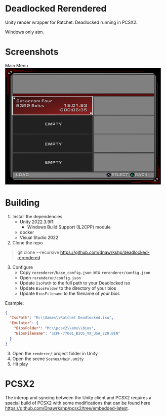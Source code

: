 # Deadlocked Rerendered
Unity render wrapper for Ratchet: Deadlocked running in PCSX2.

Windows only atm.

# Screenshots
Main Menu
![main menu](./screenshots/mainmenu.gif)

# Building
1. Install the dependencies
    * Unity 2022.3.9f1
      * Windows Build Support (IL2CPP) module
    * docker
    * Visual Studio 2022
2. Clone the repo
> git clone --recursive https://github.com/dnawrkshp/deadlocked-rerendered
3. Configure
    * Copy `rerenderer/base_config.json` into `rerenderer/config.json`
    * Open `rerenderer/config.json`
    * Update `IsoPath` to the full path to your Deadlocked iso
    * Update `BiosFolder` to the directory of your bios
    * Update `BiosFilename` to the filename of your bios

Example:
```json
{
  "IsoPath": "M:\\Games\\Ratchet Deadlocked.iso",
  "Emulator": {
    "BiosFolder": "M:\\pcsx2\\emu\\bios",
    "BiosFilename": "SCPH-77001_BIOS_VX_USA_220.BIN"
  }
}
```

3. Open the `renderer/` project folder in Unity
4. Open the scene `Scenes/Main.unity`
5. Hit play

# PCSX2
The interop and syncing between the Unity client and PCSX2 requires a special build of PCSX2 with some modifications that can be found here https://github.com/Dnawrkshp/pcsx2/tree/embedded-latest.
